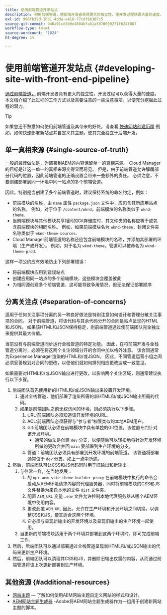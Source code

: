 ```yaml
---
title: 使用前端管道开发站点
description: 利用前端管道，使前端开发者获得更大的独立性，使开发过程获得大量的速度。
exl-id: 996fb39d-1bb1-4dda-a418-77cdf8b307c5
source-git-commit: 940a01cd3b9e4804bfab1a5970699271f624f087
workflow-type: tm+mt
source-wordcount: '1024'
ht-degree: 1%

---
```


# 使用前端管道开发站点 {#developing-site-with-front-end-pipeline}

[通过前端管道，](/help/implementing/cloud-manager/configuring-pipelines/introduction-ci-cd-pipelines.md#front-end) 前端开发者具有更大的独立性，开发过程可以获得大量的速度。 本文档介绍了此过程的工作方式以及需要注意的一些注意事项，以便充分挖掘此过程的潜力。

>[!TIP]
>
>如果您还不熟悉如何使用前端管道及其带来的好处，请查看 [快速网站创建历程](/help/journey-sites/quick-site/overview.md) 例如，如何快速部署新站点并自定义其主题，使其完全独立于后端开发。

## 单一真相来源 {#single-source-of-truth}

一般的最佳做法是，为部署到AEM的内容保留单一的真相来源。 Cloud Manager的目标是让这一单一的真相来源变得显而易见。 但是，由于前端管道允许解耦部分代码的位置，因此前端管道的正确设置会带来一些额外的责任。 必须注意，不要创建部署到同一环境中同一站点的多个前端管道。

因此，特别是当创建了多个前端管道时，建议保持系统的命名约定，例如：

* 前端模块的名称，由 `name` 属性 `package.json` 文件中，应包含其所应用站点的名称。 例如，对于位于 `/content/wknd`，前端模块的名称类似于 `wknd-theme`.
* 当前端模块与其他模块共享相同的Git存储库时，其文件夹的名称应等于或包含前端模块的相同名称。 例如，如果前端模块名为 `wknd-theme`，封闭文件夹名称类似于 `wknd-theme-sources`.
* Cloud Manager前端管道的名称还应包含前端模块的名称，并添加其部署的环境（生产或开发）。 例如，对于名为 `wknd-theme`，管道可以被命名为 `wknd-theme-prod`.

这样一项公约应有效地防止下列部署错误：

* 将前端模块应用到错误站点
* 创建应用同一站点的多个前端模块，这些模块会覆盖彼此
* 为相同源创建多个前端管道，这可能导致争用情况，但无法保证部署顺序

## 分离关注点 {#separation-of-concerns}

适用于任何关注事项分离的另一种良好做法是特别注意如何设计和管理分散关注事项的合同。 对于前端管道，将该代码与其余代码分开的合同是站点呈现的HTML和JSON。 如果该HTML和JSON保持稳定，则前端管道通过使前端团队完全独立来提供其最大价值。

当前没有与前端管道同步运行全栈管道的特定功能。 因此，在将前端开发与全栈管道分离时，必须在将这两个关注领域分开的合同中加以格外注意。 该合同通常为Experience Manager渲染的HTML和/或JSON。 因此，不同管道运营小组之间必须妥善规划对合同的更改，以便他们就如何排列相应更改达成一致意见。

如果需要对HTML和/或JSON输出进行更改，以影响两个关注区域，则通常建议执行以下步骤。

1. 后端团队首先使用新的HTML和/或JSON输出来设置开发环境。
   1. 通过全栈管道，他们部署了渲染所需的新HTML和/或JSON输出所需的代码。
   1. 如果是前端团队之前无权访问的环境，则必须执行以下步骤。
      1. URL:前端团队必须知道该开发环境的URL。
      1. ACL:前端团队必须获得与“参与者”权限类似的本地AEM用户。
      1. Git:前端团队必须在前端模块中具有单独的Git位置，该位置专门针对该开发环境。
         * 通常的做法是创建 `dev` 分支，以便随后可以轻松地将针对开发环境所做的更改合并回 `main` 要部署到生产环境的分支。
      1. 管道：前端团队必须具有部署到开发环境的前端管道。 该管道将部署通常位于 `dev` 分支，如上一点中所述。
1. 然后，前端团队可让CSS和JS代码同时用于旧输出和新输出。
   1. 与往常一样，在当地发展：
      1. 的 `npx aem-site-theme-builder proxy` 在前端模块中执行的命令会启动从AEM环境请求内容的代理服务器，同时将前端模块的CSS和JS文件替换为来自本地的文件 `dist` 文件夹。
      1. 配置 `AEM_URL` 变量 `.env` 文件允许控制本地代理服务器从哪个AEM环境中使用内容。
      1. 更改此值 `AEM_URL` 因此，允许在生产环境和开发环境之间切换，以调整CSS和JS，使其适合这两个环境。
      1. 它必须与呈现新输出的开发环境以及呈现旧输出的生产环境一起使用。
   1. 当更新的前端模块适用于两个环境并部署到这两个环境时，即可完成前端工作。
1. 然后，后端团队可以通过部署通过全栈管道呈现新HTML和/或JSON输出的代码来更新生产环境。
1. 然后，前端团队可以清理其CSS和JS，并删除旧输出仅需的内容，从而通过前端管道将该上次更新部署到生产环境。

## 其他资源 {#additional-resources}

* [网站主题](/help/sites-cloud/administering/site-creation/site-themes.md)  — 了解如何使用AEM网站主题自定义网站的样式和设计。
* [AEM网站主题生成器](https://github.com/adobe/aem-site-theme-builder) -Adobe将AEM网站主题生成器作为一组用于创建新网站主题的脚本。

